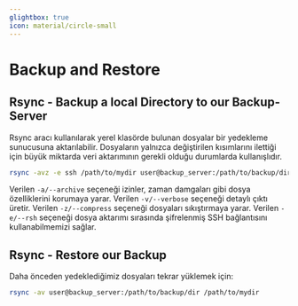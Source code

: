 ```yaml
---
glightbox: true
icon: material/circle-small
---
```


# Backup and Restore

## Rsync - Backup a local Directory to our Backup-Server

Rsync aracı kullanılarak yerel klasörde bulunan dosyalar bir yedekleme sunucusuna aktarılabilir. Dosyaların yalnızca değiştirilen kısımlarını ilettiği için büyük miktarda veri aktarımının gerekli olduğu durumlarda kullanışlıdır.

```bash
rsync -avz -e ssh /path/to/mydir user@backup_server:/path/to/backup/dir
```

Verilen `-a/--archive` seçeneği izinler, zaman damgaları gibi dosya özelliklerini korumaya yarar. Verilen `-v/--verbose` seçeneği detaylı çıktı üretir. Verilen `-z/--compress` seçeneği dosyaları sıkıştırmaya yarar. Verilen `-e/--rsh` seçeneği dosya aktarımı sırasında şifrelenmiş SSH bağlantısını kullanabilmemizi sağlar.

## Rsync - Restore our Backup

Daha önceden yedeklediğimiz dosyaları tekrar yüklemek için:

```bash
rsync -av user@backup_server:/path/to/backup/dir /path/to/mydir
```
